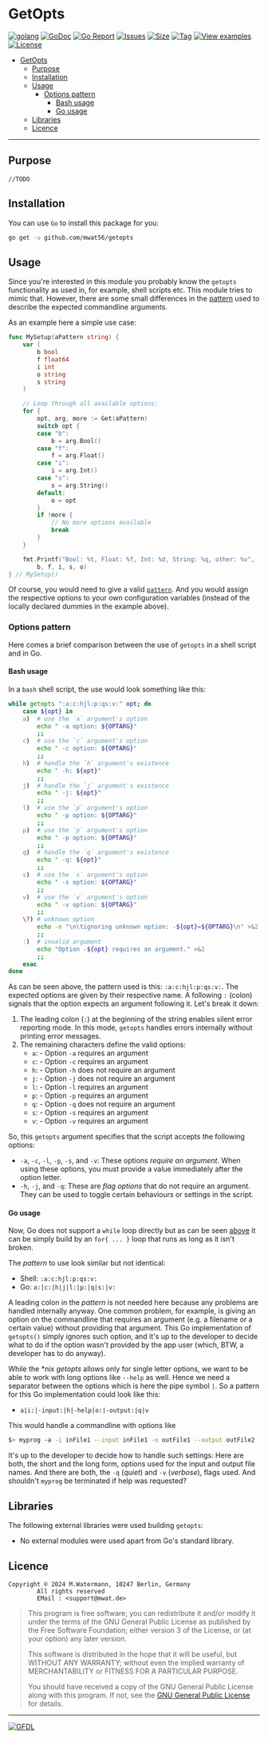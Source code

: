# GetOpts

[![golang](https://img.shields.io/badge/Language-Go-green.svg)](https://golang.org/)
[![GoDoc](https://godoc.org/github.com/mwat56/getopts?status.svg)](https://godoc.org/github.com/mwat56/getopts)
[![Go Report](https://goreportcard.com/badge/github.com/mwat56/getopts)](https://goreportcard.com/report/github.com/mwat56/getopts)
[![Issues](https://img.shields.io/github/issues/mwat56/getopts.svg)](https://github.com/mwat56/getopts/issues?q=is%3Aopen+is%3Aissue)
[![Size](https://img.shields.io/github/repo-size/mwat56/getopts.svg)](https://github.com/mwat56/getopts/)
[![Tag](https://img.shields.io/github/tag/mwat56/getopts.svg)](https://github.com/mwat56/getopts/tags)
[![View examples](https://img.shields.io/badge/learn%20by-examples-0077b3.svg)](https://github.com/mwat56/getopts/blob/main/_demo/demo.go)
[![License](https://img.shields.io/github/mwat56/getopts.svg)](https://github.com/mwat56/getopts/blob/main/LICENSE)

- [GetOpts](#getopts)
	- [Purpose](#purpose)
	- [Installation](#installation)
	- [Usage](#usage)
		- [Options pattern](#options-pattern)
			- [Bash usage](#bash-usage)
			- [Go usage](#go-usage)
	- [Libraries](#libraries)
	- [Licence](#licence)

----

## Purpose

    //TODO

## Installation

You can use `Go` to install this package for you:

```bash
go get -u github.com/mwat56/getopts
```

## Usage

Since you're interested in this module you probably know the `getopts` functionality as used in, for example, shell scripts etc. This module tries to mimic that. However, there are some small differences in the [pattern](#options-pattern) used to describe the expected commandline arguments.

As an example here a simple use case:

```go
func MySetup(aPattern string) {
	var (
		b bool
		f float64
		i int
		o string
		s string
	)

	// Loop through all available options:
	for {
		opt, arg, more := Get(aPattern)
		switch opt {
		case "b":
			b = arg.Bool()
		case "f":
			f = arg.Float()
		case "i":
			i = arg.Int()
		case "s":
			s = arg.String()
		default:
			o = opt
		}
		if !more {
			// No more options available
			break
		}
	}

	fmt.Printf("Bool: %t, Float: %f, Int: %d, String: %q, other: %v",
		b, f, i, s, o)
} // MySetup()
```

Of course, you would need to give a valid [`pattern`](#go-usage). And you would assign the respective options to your own configuration variables (instead of the locally declared dummies in the example above).

### Options pattern

Here comes a brief comparison between the use of `getopts` in a shell script and in Go.

#### Bash usage

In a `bash` shell script, the use would look something like this:

```bash
while getopts ":a:c:hjl:p:qs:v:" opt; do
	case ${opt} in
	a)	# use the `a` argument's option
		echo " -a option: ${OPTARG}"
		;;
	c)	# use the `c` argument's option
		echo " -c option: ${OPTARG}"
		;;
	h)	# handle the `h` argument's existence
		echo " -h: ${opt}"
		;;
	j)	# handle the `j` argument's existence
		echo " -j: ${opt}"
		;;
	l)	# use the `p` argument's option
		echo " -p option: ${OPTARG}"
		;;
	p)	# use the `p` argument's option
		echo " -p option: ${OPTARG}"
		;;
	q)	# handle the `q` argument's existence
		echo " -q: ${opt}"
		;;
	s)	# use the `s` argument's option
		echo " -s option: ${OPTARG}"
		;;
	v)	# use the `v` argument's option
		echo " -v option: ${OPTARG}"
		;;
	\?)	# unknown option
		echo -e "\n\tignoring unknown option: -${opt}=${OPTARG}\n" >&2
		;;
	:)	# invalid argument
		echo "Option -${opt} requires an argument." >&2
		;;
	esac
done
```

As can be seen above, the pattern used is this: `:a:c:hjl:p:qs:v:`. The expected options are given by their respective name. A following `:` (colon) signals that the option expects an argument following it. Let's break it down:

1. The leading colon (`:`) at the beginning of the string enables silent error reporting mode. In this mode, `getopts` handles errors internally without printing error messages.
2. The remaining characters define the valid options:
   * `a`: - Option `-a` requires an argument
   * `c`: - Option `-c` requires an argument
   * `h`: - Option `-h` does not require an argument
   * `j`: - Option `-j` does not require an argument
   * `l`: - Option `-l` requires an argument
   * `p`: - Option `-p` requires an argument
   * `q`: - Option `-q` does not require an argument
   * `s`: - Option `-s` requires an argument
   * `v`: - Option `-v` requires an argument

So, this `getopts` argument specifies that the script accepts the following options:

   * `-a`, `-c`, `-l`, `-p`, `-s`, and `-v`: These options _require an argument_. When using these options, you must provide a value immediately after the option letter.
   * `-h`, `-j`, and `-q`: These are _flag options_ that do not require an argument. They can be used to toggle certain behaviours or settings in the script.

#### Go usage

Now, Go does not support a `while` loop directly but as can be seen [above](#usage) it can be simply build by an `for{ ... }` loop that runs as long as it isn't broken.

The _pattern_ to use look similar but not identical:

- Shell: `:a:c:hjl:p:qs:v:`
- Go: `a:|c:|h|j|l:|p:|q|s:|v:`

A leading colon in the _pattern_ is not needed here because any problems are handled internally anyway. One common problem, for example, is giving an option on the commandline that requires an argument (e.g. a filename or a certain value) without providing that argument. This Go implementation of `getopts()` simply ignores such option, and it's up to the developer to decide what to do if the option wasn't provided by the app user (which, BTW, a developer has to do anyway).

While the *nix _getopts_ allows only for single letter options, we want to be able to work with long options like `--help` as well. Hence we need a separator between the options which is here the pipe symbol `|`. So a pattern for this Go implementation could look like this:

   - `a|i:|-input:|h|-help|o:|-output:|q|v`

This would handle a commandline with options like

```bash
$> myprog -a -i inFile1 --input inFile1 -o outFile1 --output outFile2 -q -v --help
```

It's up to the developer to decide how to handle such settings: Here are both, the short and the long form, options used for the input and output file names. And there are both, the `-q` (_quiet_) and `-v` (_verbose_), flags used. And shouldn't `myprog` be terminated if help was requested?

## Libraries

The following external libraries were used building `getopts`:

* No external modules were used apart from Go's standard library.

## Licence

	Copyright © 2024 M.Watermann, 10247 Berlin, Germany
			All rights reserved
		    EMail : <support@mwat.de>

> This program is free software; you can redistribute it and/or modify it under the terms of the GNU General Public License as published by the Free Software Foundation; either version 3 of the License, or (at your option) any later version.
>
> This software is distributed in the hope that it will be useful, but WITHOUT ANY WARRANTY; without even the implied warranty of MERCHANTABILITY or FITNESS FOR A PARTICULAR PURPOSE.
>
> You should have received a copy of the GNU General Public License along with this program. If not, see the [GNU General Public License](http://www.gnu.org/licenses/gpl.html) for details.

----
[![GFDL](https://www.gnu.org/graphics/gfdl-logo-tiny.png)](http://www.gnu.org/copyleft/fdl.html)
